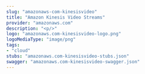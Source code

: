 ```yaml
---
slug: "amazonaws-com-kinesisvideo"
title: "Amazon Kinesis Video Streams"
provider: "amazonaws.com"
description: "<p/>"
logo: "amazonaws.com-kinesisvideo-logo.png"
logoMediaType: "image/png"
tags:
- "cloud"
stubs: "amazonaws.com-kinesisvideo-stubs.json"
swagger: "amazonaws.com-kinesisvideo-swagger.json"
---
```

